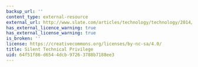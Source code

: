 ```yaml
---
backup_url: ''
content_type: external-resource
external_url: http://www.slate.com/articles/technology/technology/2014/01/programmer_privilege_as_an_asian_male_computer_science_major_everyone_gave.html
has_external_licence_warning: true
has_external_license_warning: true
is_broken: ''
license: https://creativecommons.org/licenses/by-nc-sa/4.0/
title: Silent Technical Privilege
uid: 64f51f86-d654-4dcb-9726-3788b7188ee3
---
```


